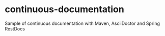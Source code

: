 # continuous-documentation
Sample of continuous documentation with Maven, AsciiDoctor and Spring RestDocs
